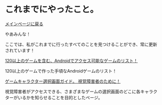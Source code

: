 ﻿# これまでにやったこと。


[メインページに戻る](index.ja)


やあみんな！



ここでは、私がこれまでに行ったすべてのことを見つけることができ、常に更新されています！






[120以上のゲームを含む、Androidでアクセス可能なゲームのリスト！](https://azurejoga.github.io/lista-de-jogos-atualizada-para-android-acessiveis)


120以上のゲームで作った手頃なAndroidゲームのリスト！


[ゲームキャラクター選択画面ガイド。 視覚障害者のために！](guia-de-telas)


視覚障害者がアクセスできる、さまざまなゲームの選択画面のどこに各キャラクターがいるかを知らせることを目的としたページ。